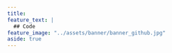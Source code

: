 ```yaml
---
title: 
feature_text: |
  ## Code
feature_image: "../assets/banner/banner_github.jpg"
aside: true
---
```


